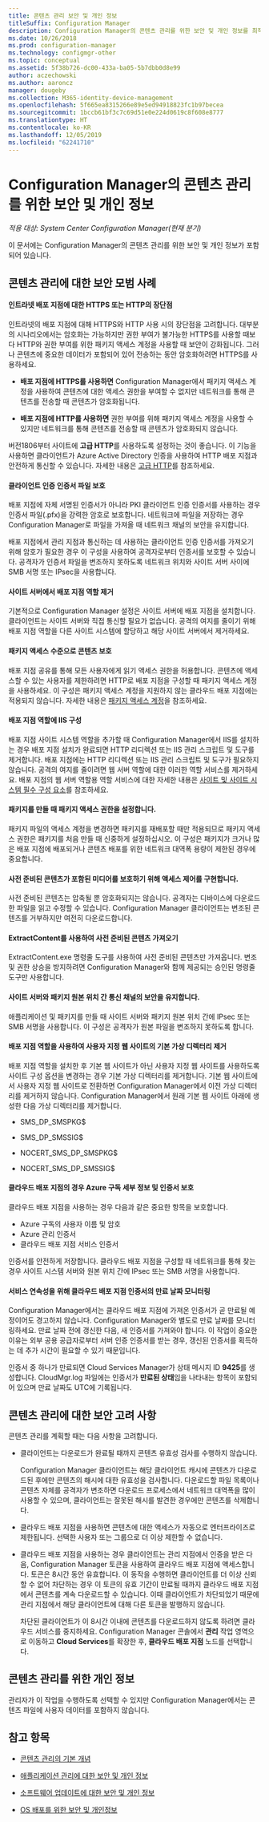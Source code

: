 ```yaml
---
title: 콘텐츠 관리 보안 및 개인 정보
titleSuffix: Configuration Manager
description: Configuration Manager의 콘텐츠 관리를 위한 보안 및 개인 정보를 최적화합니다.
ms.date: 10/26/2018
ms.prod: configuration-manager
ms.technology: configmgr-other
ms.topic: conceptual
ms.assetid: 5f38b726-dc00-433a-ba05-5b7dbb0d8e99
author: aczechowski
ms.author: aaroncz
manager: dougeby
ms.collection: M365-identity-device-management
ms.openlocfilehash: 5f665ea8315266e89e5ed94918823fc1b97becea
ms.sourcegitcommit: 1bccb61bf3c7c69d51e0e224d0619c8f608e8777
ms.translationtype: HT
ms.contentlocale: ko-KR
ms.lasthandoff: 12/05/2019
ms.locfileid: "62241710"
---
```

# <a name="security-and-privacy-for-content-management-in-configuration-manager"></a>Configuration Manager의 콘텐츠 관리를 위한 보안 및 개인 정보

*적용 대상: System Center Configuration Manager(현재 분기)*

이 문서에는 Configuration Manager의 콘텐츠 관리를 위한 보안 및 개인 정보가 포함되어 있습니다. 



##  <a name="BKMK_Security_ContentManagement"></a> 콘텐츠 관리에 대한 보안 모범 사례  


#### <a name="advantages-and-disadvantages-of-https-or-http-for-intranet-distribution-points"></a>인트라넷 배포 지점에 대한 HTTPS 또는 HTTP의 장단점
인트라넷의 배포 지점에 대해 HTTPS와 HTTP 사용 시의 장단점을 고려합니다. 대부분의 시나리오에서는 암호화는 가능하지만 권한 부여가 불가능한 HTTPS를 사용할 때보다 HTTP와 권한 부여를 위한 패키지 액세스 계정을 사용할 때 보안이 강화됩니다. 그러나 콘텐츠에 중요한 데이터가 포함되어 있어 전송하는 동안 암호화하려면 HTTPS를 사용하세요.  

-   **배포 지점에 HTTPS를 사용하면** Configuration Manager에서 패키지 액세스 계정을 사용하여 콘텐츠에 대한 액세스 권한을 부여할 수 없지만 네트워크를 통해 콘텐츠를 전송할 때 콘텐츠가 암호화됩니다.  

-   **배포 지점에 HTTP를 사용하면** 권한 부여를 위해 패키지 액세스 계정을 사용할 수 있지만 네트워크를 통해 콘텐츠를 전송할 때 콘텐츠가 암호화되지 않습니다.  

버전1806부터 사이트에 **고급 HTTP**를 사용하도록 설정하는 것이 좋습니다. 이 기능을 사용하면 클라이언트가 Azure Active Directory 인증을 사용하여 HTTP 배포 지점과 안전하게 통신할 수 있습니다. 자세한 내용은 [고급 HTTP](/sccm/core/plan-design/hierarchy/enhanced-http)를 참조하세요.

#### <a name="protect-the-client-authentication-certificate-file"></a>클라이언트 인증 인증서 파일 보호
배포 지점에 자체 서명된 인증서가 아니라 PKI 클라이언트 인증 인증서를 사용하는 경우 인증서 파일(.pfx)을 강력한 암호로 보호합니다. 네트워크에 파일을 저장하는 경우 Configuration Manager로 파일을 가져올 때 네트워크 채널의 보안을 유지합니다.

배포 지점에서 관리 지점과 통신하는 데 사용하는 클라이언트 인증 인증서를 가져오기 위해 암호가 필요한 경우 이 구성을 사용하여 공격자로부터 인증서를 보호할 수 있습니다. 공격자가 인증서 파일을 변조하지 못하도록 네트워크 위치와 사이트 서버 사이에 SMB 서명 또는 IPsec을 사용합니다.  

#### <a name="remove-the-distribution-point-role-from-the-site-server"></a>사이트 서버에서 배포 지점 역할 제거
기본적으로 Configuration Manager 설정은 사이트 서버에 배포 지점을 설치합니다. 클라이언트는 사이트 서버와 직접 통신할 필요가 없습니다. 공격의 여지를 줄이기 위해 배포 지점 역할을 다른 사이트 시스템에 할당하고 해당 사이트 서버에서 제거하세요.  

#### <a name="secure-content-at-the-package-access-level"></a>패키지 액세스 수준으로 콘텐츠 보호
배포 지점 공유를 통해 모든 사용자에게 읽기 액세스 권한을 허용합니다. 콘텐츠에 액세스할 수 있는 사용자를 제한하려면 HTTP로 배포 지점을 구성할 때 패키지 액세스 계정을 사용하세요. 이 구성은 패키지 액세스 계정을 지원하지 않는 클라우드 배포 지점에는 적용되지 않습니다. 자세한 내용은 [패키지 액세스 계정](/sccm/core/plan-design/hierarchy/accounts#package-access-account)을 참조하세요.

#### <a name="configure-iis-on-the-distribution-point-role"></a>배포 지점 역할에 IIS 구성
배포 지점 사이트 시스템 역할을 추가할 때 Configuration Manager에서 IIS를 설치하는 경우 배포 지점 설치가 완료되면 HTTP 리디렉션 또는 IIS 관리 스크립트 및 도구를 제거합니다. 배포 지점에는 HTTP 리디렉션 또는 IIS 관리 스크립트 및 도구가 필요하지 않습니다. 공격의 여지를 줄이려면 웹 서버 역할에 대한 이러한 역할 서비스를 제거하세요.  배포 지점의 웹 서버 역할용 역할 서비스에 대한 자세한 내용은 [사이트 및 사이트 시스템 필수 구성 요소](/sccm/core/plan-design/configs/site-and-site-system-prerequisites)를 참조하세요.  

#### <a name="set-package-access-permissions-when-you-create-the-package"></a>패키지를 만들 때 패키지 액세스 권한을 설정합니다.
패키지 파일의 액세스 계정을 변경하면 패키지를 재배포할 때만 적용되므로 패키지 액세스 권한은 패키지를 처음 만들 때 신중하게 설정하십시오. 이 구성은 패키지가 크거나 많은 배포 지점에 배포되거나 콘텐츠 배포를 위한 네트워크 대역폭 용량이 제한된 경우에 중요합니다.  

#### <a name="implement-access-controls-to-protect-media-that-contains-prestaged-content"></a>사전 준비된 콘텐츠가 포함된 미디어를 보호하기 위해 액세스 제어를 구현합니다.
사전 준비된 콘텐츠는 압축될 뿐 암호화되지는 않습니다. 공격자는 디바이스에 다운로드한 파일을 읽고 수정할 수 있습니다. Configuration Manager 클라이언트는 변조된 콘텐츠를 거부하지만 여전히 다운로드합니다.  

#### <a name="import-prestaged-content-with-extractcontent"></a>ExtractContent를 사용하여 사전 준비된 콘텐츠 가져오기
ExtractContent.exe 명령줄 도구를 사용하여 사전 준비된 콘텐츠만 가져옵니다. 변조 및 권한 상승을 방지하려면 Configuration Manager와 함께 제공되는 승인된 명령줄 도구만 사용합니다.  

#### <a name="secure-the-communication-channel-between-the-site-server-and-the-package-source-location"></a>사이트 서버와 패키지 원본 위치 간 통신 채널의 보안을 유지합니다.
애플리케이션 및 패키지를 만들 때 사이트 서버와 패키지 원본 위치 간에 IPsec 또는 SMB 서명을 사용합니다. 이 구성은 공격자가 원본 파일을 변조하지 못하도록 합니다.  

#### <a name="remove-default-virtual-directories-for-custom-website-with-the-distribution-point-role"></a>배포 지점 역할을 사용하여 사용자 지정 웹 사이트의 기본 가상 디렉터리 제거
배포 지점 역할을 설치한 후 기본 웹 사이트가 아닌 사용자 지정 웹 사이트를 사용하도록 사이트 구성 옵션을 변경하는 경우 기본 가상 디렉터리를 제거합니다. 기본 웹 사이트에서 사용자 지정 웹 사이트로 전환하면 Configuration Manager에서 이전 가상 디렉터리를 제거하지 않습니다. Configuration Manager에서 원래 기본 웹 사이트 아래에 생성한 다음 가상 디렉터리를 제거합니다.  

-   SMS_DP_SMSPKG$  

-   SMS_DP_SMSSIG$  

-   NOCERT_SMS_DP_SMSPKG$  

-   NOCERT_SMS_DP_SMSSIG$  


#### <a name="for-cloud-distribution-points-protect-your-azure-subscription-details-and-certificates"></a>클라우드 배포 지점의 경우 Azure 구독 세부 정보 및 인증서 보호
클라우드 배포 지점을 사용하는 경우 다음과 같은 중요한 항목을 보호합니다.
- Azure 구독의 사용자 이름 및 암호
- Azure 관리 인증서 
- 클라우드 배포 지점 서비스 인증서

인증서를 안전하게 저장합니다. 클라우드 배포 지점을 구성할 때 네트워크를 통해 찾는 경우 사이트 시스템 서버와 원본 위치 간에 IPsec 또는 SMB 서명을 사용합니다.  

#### <a name="for-service-continuity-monitor-the-expiry-date-of-the-cloud-distribution-point-certificates"></a>서비스 연속성을 위해 클라우드 배포 지점 인증서의 만료 날짜 모니터링
Configuration Manager에서는 클라우드 배포 지점에 가져온 인증서가 곧 만료될 예정이어도 경고하지 않습니다. Configuration Manager와 별도로 만료 날짜를 모니터링하세요. 만료 날짜 전에 갱신한 다음, 새 인증서를 가져와야 합니다. 이 작업이 중요한 이유는 외부 공용 공급자로부터 서버 인증 인증서를 받는 경우, 갱신된 인증서를 획득하는 데 추가 시간이 필요할 수 있기 때문입니다.  

 인증서 중 하나가 만료되면 Cloud Services Manager가 상태 메시지 ID **9425**를 생성합니다. CloudMgr.log 파일에는 인증서가 **만료된 상태**임을 나타내는 항목이 포함되어 있으며 만료 날짜도 UTC에 기록됩니다.  



## <a name="security-considerations-for-content-management"></a>콘텐츠 관리에 대한 보안 고려 사항  

콘텐츠 관리를 계획할 때는 다음 사항을 고려합니다.  

-   클라이언트는 다운로드가 완료될 때까지 콘텐츠 유효성 검사를 수행하지 않습니다.  

     Configuration Manager 클라이언트는 해당 클라이언트 캐시에 콘텐츠가 다운로드된 후에만 콘텐츠의 해시에 대한 유효성을 검사합니다. 다운로드할 파일 목록이나 콘텐츠 자체를 공격자가 변조하면 다운로드 프로세스에서 네트워크 대역폭을 많이 사용할 수 있으며, 클라이언트는 잘못된 해시를 발견한 경우에만 콘텐츠를 삭제합니다.  

-   클라우드 배포 지점을 사용하면 콘텐츠에 대한 액세스가 자동으로 엔터프라이즈로 제한됩니다. 선택한 사용자 또는 그룹으로 더 이상 제한할 수 없습니다.  

-   클라우드 배포 지점을 사용하는 경우 클라이언트는 관리 지점에서 인증을 받은 다음, Configuration Manager 토큰을 사용하여 클라우드 배포 지점에 액세스합니다. 토큰은 8시간 동안 유효합니다. 이 동작을 수행하면 클라이언트를 더 이상 신뢰할 수 없어 차단하는 경우 이 토큰의 유효 기간이 만료될 때까지 클라우드 배포 지점에서 콘텐츠를 계속 다운로드할 수 있습니다. 이때 클라이언트가 차단되었기 때문에 관리 지점에서 해당 클라이언트에 대해 다른 토큰을 발행하지 않습니다.  

     차단된 클라이언트가 이 8시간 이내에 콘텐츠를 다운로드하지 않도록 하려면 클라우드 서비스를 중지하세요. Configuration Manager 콘솔에서 **관리** 작업 영역으로 이동하고 **Cloud Services**를 확장한 후, **클라우드 배포 지점** 노드를 선택합니다.  



##  <a name="BKMK_Privacy_ContentManagement"></a> 콘텐츠 관리를 위한 개인 정보  

 관리자가 이 작업을 수행하도록 선택할 수 있지만 Configuration Manager에서는 콘텐츠 파일에 사용자 데이터를 포함하지 않습니다.  



## <a name="see-also"></a>참고 항목

- [콘텐츠 관리의 기본 개념](/sccm/core/plan-design/hierarchy/fundamental-concepts-for-content-management)  

- [애플리케이션 관리에 대한 보안 및 개인 정보](/sccm/apps/plan-design/security-and-privacy-for-application-management)  

- [소프트웨어 업데이트에 대한 보안 및 개인 정보](/sccm/sum/plan-design/security-and-privacy-for-software-updates)  

- [OS 배포를 위한 보안 및 개인정보](/sccm/osd/plan-design/security-and-privacy-for-operating-system-deployment)  
